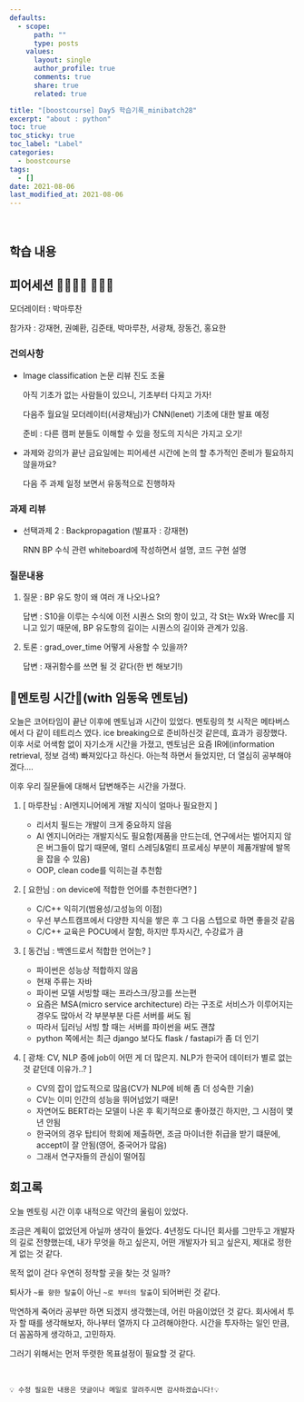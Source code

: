 ```yaml
---
defaults:
  - scope:
      path: ""
      type: posts
    values:
      layout: single
      author_profile: true
      comments: true
      share: true
      related: true

title: "[boostcourse] Day5 학습기록_minibatch28"
excerpt: "about : python"
toc: true
toc_sticky: true
toc_label: "Label"
categories:
  - boostcourse
tags:
  - []
date: 2021-08-06
last_modified_at: 2021-08-06
---
```

<br>

## 학습 내용



## 피어세션 👨‍👨‍👦‍👦 👨‍👨‍👦


모더레이터 : 박마루찬

참가자 : 강재현, 권예환, 김준태, 박마루찬, 서광채, 장동건, 홍요한

### 건의사항

- Image classification 논문 리뷰 진도 조율

    아직 기초가 없는 사람들이 있으니, 기초부터 다지고 가자!

    다음주 월요일 모더레이터(서광채님)가 CNN(lenet) 기초에 대한 발표 예정

    준비 : 다른 캠퍼 분들도 이해할 수 있을 정도의 지식은 가지고 오기!

- 과제와 강의가 끝난 금요일에는 피어세션 시간에 논의 할 추가적인 준비가 필요하지 않을까요?

    다음 주 과제 일정 보면서 유동적으로 진행하자


### 과제 리뷰

- 선택과제 2 : Backpropagation (발표자 : 강재현)

    RNN BP 수식 관련 whiteboard에 작성하면서 설명, 코드 구현 설명


### 질문내용
 
1. 질문 : BP 유도 항이 왜 여러 개 나오나요?

    답변 : S10을 이루는 수식에 이전 시퀀스 St의 항이 있고, 각 St는 Wx와 Wrec를 지니고 있기 때문에, BP 유도항의 길이는 시퀀스의 길이와 관계가 있음.

2. 토론 : grad_over_time 어떻게 사용할 수 있을까?

    답변 : 재귀함수를 쓰면 될 것 같다(한 번 해보기!)


## 🎈멘토링 시간🎈(with 임동욱 멘토님)

오늘은 코어타임이 끝난 이후에 멘토님과 시간이 있었다. 멘토링의 첫 시작은 메타버스에서 다 같이 테트리스 였다. ice breaking으로 준비하신것 같은데, 효과가 굉장했다. 이후 서로 어색함 없이 자기소개 시간을 가졌고, 멘토님은 요즘 IR에(information retrieval, 정보 검색) 빠져있다고 하신다. 아는척 하면서 들었지만, 더 열심히 공부해야겠다....

이후 우리 질문들에 대해서 답변해주는 시간을 가졌다. 

1. [ 마루찬님 : AI엔지니어에게 개발 지식이 얼마나 필요한지 ]

    - 리서치 필드는 개발이 크게 중요하지 않음 
    - AI 엔지니어라는 개발지식도 필요함(제품을 만드는데, 연구에서는 벌어지지 않은 버그들이 많기 때문에, 멀티 스레딩&멀티 프로세싱 부분이 제품개발에 발목을 잡을 수 있음)
    - OOP, clean code를 익히는걸 추천함


2. [ 요한님 : on device에 적합한 언어를 추천한다면? ]

    - C/C++ 익히기(범용성/고성능의 이점)
    - 우선 부스트캠프에서 다양한 지식을 쌓은 후 그 다음 스텝으로 하면 좋을것 같음
    - C/C++ 교육은 POCU에서 잘함, 하지만 투자시간, 수강료가 큼

3. [ 동건님 : 백엔드로서 적합한 언어는? ]

    - 파이썬은 성능상 적합하지 않음
    - 현재 주류는 자바
    - 파이썬 모델 서빙할 때는 프라스크/장고를 쓰는편
    - 요즘은 MSA(micro service architecture) 라는 구조로 서비스가 이루어지는 경우도 많아서 각 부분부분 다른 서버를 써도 됨
    - 따라서 딥러닝 서빙 할 때는 서버를 파이썬을 써도 괜찮
    - python 쪽에서는 최근 django 보다도 flask / fastapi가 좀 더 인기

4. [ 광채: CV, NLP 중에 job이 어떤 게 더 많은지. NLP가 한국어 데이터가 별로 없는 것 같던데 이유가..? ]

    - CV의 잡이 압도적으로 많음(CV가 NLP에 비해 좀 더 성숙한 기술)
    - CV는 이미 인간의 성능을 뛰어넘었기 때문!
    - 자연어도 BERT라는 모델이 나온 후 획기적으로 좋아졌긴 하지만, 그 시점이 몇년 안됨
    - 한국어의 경우 탑티어 학회에 제출하면, 조금 마이너한 취급을 받기 떄문에, accept이 잘 안됨(영어, 중국어가 많음)
    - 그래서 연구자들의 관심이 떨어짐


## 회고록

오늘 멘토링 시간 이후 내적으로 약간의 울림이 있었다.

조금은 계획이 없었던게 아닐까 생각이 들었다. 4년정도 다니던 회사를 그만두고 개발자의 길로 전향했는데, 내가 무엇을 하고 싶은지, 어떤 개발자가 되고 싶은지, 제대로 정한게 없는 것 같다. 

목적 없이 걷다 우연히 정착할 곳을 찾는 것 일까?

퇴사가 `~를 향한 탈출`이 아닌 `~로 부터의 탈출`이 되어버린 것 같다.

막연하게 죽어라 공부만 하면 되겠지 생각했는데, 어린 마음이었던 것 같다. 회사에서 투자 할 때를 생각해보자, 하나부터 열까지 다 고려해야한다. 시간을 투자하는 일인 만큼, 더 꼼꼼하게 생각하고, 고민하자. 

그러기 위해서는 먼저 뚜렷한 목표설정이 필요할 것 같다.


<br>

```
💡 수정 필요한 내용은 댓글이나 메일로 알려주시면 감사하겠습니다!💡 
```
